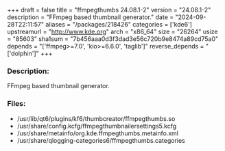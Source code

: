 +++
draft = false
title = "ffmpegthumbs 24.08.1-2"
version = "24.08.1-2"
description = "FFmpeg based thumbnail generator."
date = "2024-09-28T22:11:57"
aliases = "/packages/218426"
categories = ['kde6']
upstreamurl = "http://www.kde.org"
arch = "x86_64"
size = "26264"
usize = "85603"
sha1sum = "7b456aaa0d3f3dad3e56c720b9e8474a89cd75a0"
depends = "['ffmpeg>=7.0', 'kio>=6.6.0', 'taglib']"
reverse_depends = "['dolphin']"
+++
### Description: 
FFmpeg based thumbnail generator.

### Files: 
* /usr/lib/qt6/plugins/kf6/thumbcreator/ffmpegthumbs.so
* /usr/share/config.kcfg/ffmpegthumbnailersettings5.kcfg
* /usr/share/metainfo/org.kde.ffmpegthumbs.metainfo.xml
* /usr/share/qlogging-categories6/ffmpegthumbs.categories

